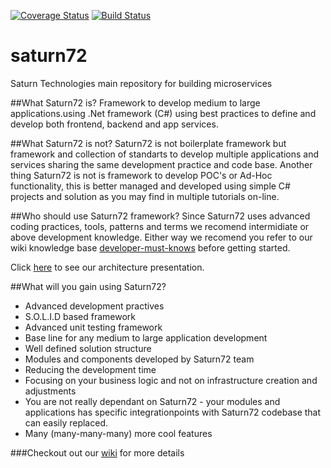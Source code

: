 [![Coverage Status](https://coveralls.io/repos/github/saturn72/saturn72/badge.svg?branch=master)](https://coveralls.io/github/saturn72/saturn72?branch=master)
[![Build Status](https://travis-ci.org/saturn72/saturn72.svg?branch=master)](https://travis-ci.org/saturn72/saturn72)
# saturn72
Saturn Technologies main repository for building microservices

##What Saturn72 is?
Framework to develop medium to large applications.using .Net framework (C#) using best practices to define and develop both frontend, backend and app services.

##What Saturn72 is not?
Saturn72 is not boilerplate framework but framework and collection of standarts to develop multiple applications and services sharing the same development practice and code base.
Another thing Saturn72 is not is framework to develop POC's or Ad-Hoc functionality, this is better managed and developed using simple C# projects and solution as you may find in multiple tutorials on-line.

##Who should use Saturn72 framework?
Since Saturn72 uses advanced coding practices, tools, patterns and terms we recomend intermidiate or above development knowledge.
Either way we recomend you refer to our wiki knowledge base [developer-must-knows](https://github.com/saturn72/saturn72/wiki/Developer-Must-Knows) before getting started.

Click <a href="https://docs.google.com/presentation/d/13uE5ljHJO0wd3TNvYxEUDey1relkO6-G1IlXwzNQIlE/embed?start=true&loop=true&delayms=600000" target="_blank">here</a> to see our architecture presentation.

##What will you gain using Saturn72?
- Advanced development practives
- S.O.L.I.D based framework
- Advanced unit testing framework 
- Base line for any medium to large application development
- Well defined solution structure
- Modules and components developed by Saturn72 team
- Reducing the development time 
- Focusing on your business logic and not on infrastructure creation and adjustments
- You are not really dependant on Saturn72 - your modules and applications has specific integrationpoints with Saturn72 codebase that can easily replaced.
- Many (many-many-many) more cool features

###Checkout out our [wiki](https://github.com/saturn72/saturn72/wiki) for more details
